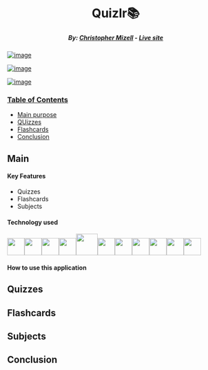 <h1 align="center">Quizlr📚</h1>

<h5 align="center">  By:  <a href="https://github.com/cmizell186">Christopher Mizell</a> - <a href="https://quizzlerapp.herokuapp.com/"><i>Live site</i></h5>

![image](https://user-images.githubusercontent.com/90157662/169375543-0ac24d49-0fea-4f4b-86ca-00e9543d25bf.png)
   
![image](https://user-images.githubusercontent.com/90157662/169375571-03a6494f-7155-4ce7-9bb0-35f9c85c34f2.png)
   
![image](https://user-images.githubusercontent.com/90157662/169375790-4b33d9f2-8776-47a8-bf0b-125e87f7b6be.png)


### Table of Contents
- [Main purpose](#main)
- [QUizzes](#Quizzes)
- [Flashcards](#Flashcards)
- [Conclusion](#conclusion)

## Main

#### Key Features
- Quizzes
- Flashcards
- Subjects

#### Technology used

<img  src="https://cdn.jsdelivr.net/gh/devicons/devicon/icons/javascript/javascript-original.svg"  height=40/><img src="https://cdn.jsdelivr.net/gh/devicons/devicon/icons/react/react-original.svg" height=40/><img src="https://cdn.jsdelivr.net/gh/devicons/devicon/icons/redux/redux-original.svg" height=40/><img src="https://cdn.jsdelivr.net/gh/devicons/devicon/icons/nodejs/nodejs-plain-wordmark.svg" height=40/><img src="https://icongr.am/devicon/express-original.svg?size=128&color=ffffff" height=50/><img  src="https://cdn.jsdelivr.net/gh/devicons/devicon/icons/postgresql/postgresql-original.svg"  height=40/><img  src="https://cdn.jsdelivr.net/gh/devicons/devicon/icons/sequelize/sequelize-original.svg"  height=40/><img  src="https://cdn.jsdelivr.net/gh/devicons/devicon/icons/css3/css3-original.svg"  height=40/><img  src="https://cdn.jsdelivr.net/gh/devicons/devicon/icons/html5/html5-original.svg"  height=40/><img  src="https://cdn.jsdelivr.net/gh/devicons/devicon/icons/git/git-original.svg"  height=40/><img  src="https://cdn.jsdelivr.net/gh/devicons/devicon/icons/vscode/vscode-original.svg"  height=40/>

#### How to use this application

## Quizzes

## Flashcards
   
## Subjects

## Conclusion

